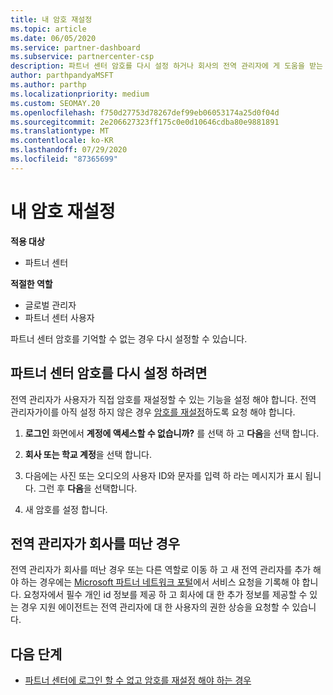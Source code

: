 ```yaml
---
title: 내 암호 재설정
ms.topic: article
ms.date: 06/05/2020
ms.service: partner-dashboard
ms.subservice: partnercenter-csp
description: 파트너 센터 암호를 다시 설정 하거나 회사의 전역 관리자에 게 도움을 받는 방법에 대해 알아봅니다. 또한 새 파트너 센터 전역 관리자를 추가 하는 방법에 대해 알아봅니다.
author: parthpandyaMSFT
ms.author: parthp
ms.localizationpriority: medium
ms.custom: SEOMAY.20
ms.openlocfilehash: f750d27753d78267def99eb06053174a25d0f04d
ms.sourcegitcommit: 2e206627323ff175c0e0d10646cdba80e9881891
ms.translationtype: MT
ms.contentlocale: ko-KR
ms.lasthandoff: 07/29/2020
ms.locfileid: "87365699"
---
```

# <a name="reset-my-password"></a>내 암호 재설정

**적용 대상**

- 파트너 센터
 
**적절한 역할**

- 글로벌 관리자
- 파트너 센터 사용자


파트너 센터 암호를 기억할 수 없는 경우 다시 설정할 수 있습니다.

## <a name="to-reset-your-partner-center-password"></a>파트너 센터 암호를 다시 설정 하려면

전역 관리자가 사용자가 직접 암호를 재설정할 수 있는 기능을 설정 해야 합니다. 전역 관리자가이를 아직 설정 하지 않은 경우 [암호를 재설정](reset-a-user-password.md)하도록 요청 해야 합니다.

1. **로그인** 화면에서 **계정에 액세스할 수 없습니까?** 를 선택 하 고 **다음**을 선택 합니다.

2. **회사 또는 학교 계정**을 선택 합니다.

3. 다음에는 사진 또는 오디오의 사용자 ID와 문자를 입력 하 라는 메시지가 표시 됩니다. 그런 후 **다음**을 선택합니다.

4. 새 암호를 설정 합니다.

## <a name="if-your-global-admin-has-left-the-company"></a>전역 관리자가 회사를 떠난 경우

전역 관리자가 회사를 떠난 경우 또는 다른 역할로 이동 하 고 새 전역 관리자를 추가 해야 하는 경우에는 [Microsoft 파트너 네트워크 포털](https://partner.microsoft.com/commercial#/)에서 서비스 요청을 기록해 야 합니다. 요청자에서 필수 개인 id 정보를 제공 하 고 회사에 대 한 추가 정보를 제공할 수 있는 경우 지원 에이전트는 전역 관리자에 대 한 사용자의 권한 상승을 요청할 수 있습니다.

## <a name="next-steps"></a>다음 단계

- [파트너 센터에 로그인 할 수 없고 암호를 재설정 해야 하는 경우](unable-to-sign-in.md)